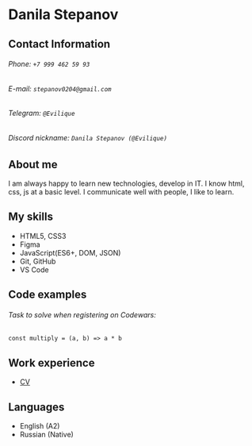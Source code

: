 # Danila Stepanov
## Contact Information
###### Phone: `+7 999 462 59 93`
###### E-mail: `stepanov0204@gmail.com`
###### Telegram: `@Evilique`
###### Discord nickname: `Danila Stepanov (@Evilique)`

## About me 
I am always happy to learn new technologies, develop in IT. I know html, css, js at a basic level. I communicate well with people, I like to learn.

## My skills
* HTML5, CSS3
* Figma
* JavaScript(ES6+, DOM, JSON)
* Git, GitHub
* VS Code

## Code examples
###### Task to solve when registering on Codewars:
```const multiply = (a, b) => a * b ```

## Work experience
* [CV](https://github.com/evilique/rsschool-cv)

## Languages
* English (A2)
* Russian (Native)

